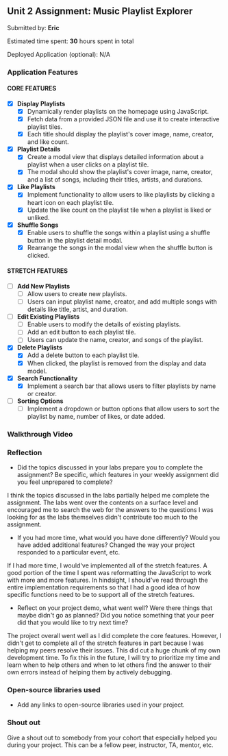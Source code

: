 ## Unit 2 Assignment: Music Playlist Explorer

Submitted by: **Eric**

Estimated time spent: **30** hours spent in total

Deployed Application (optional): N/A

### Application Features

#### CORE FEATURES

- [x] **Display Playlists**
  - [x] Dynamically render playlists on the homepage using JavaScript.
  - [x] Fetch data from a provided JSON file and use it to create interactive playlist tiles.
  - [x] Each title should display the playlist's cover image, name, creator, and like count.

- [x] **Playlist Details**
  - [x] Create a modal view that displays detailed information about a playlist when a user clicks on a playlist tile.
  - [x] The modal should show the playlist's cover image, name, creator, and a list of songs, including their titles, artists, and durations.

- [x] **Like Playlists**
  - [x] Implement functionality to allow users to like playlists by clicking a heart icon on each playlist tile.
  - [x] Update the like count on the playlist tile when a playlist is liked or unliked.

- [x] **Shuffle Songs**
  - [x] Enable users to shuffle the songs within a playlist using a shuffle button in the playlist detail modal.
  - [x] Rearrange the songs in the modal view when the shuffle button is clicked.

#### STRETCH FEATURES

- [ ] **Add New Playlists**
  - [ ] Allow users to create new playlists.
  - [ ] Users can input playlist name, creator, and add multiple songs with details like title, artist, and duration.

- [ ] **Edit Existing Playlists**
  - [ ] Enable users to modify the details of existing playlists.
  - [ ] Add an edit button to each playlist tile.
  - [ ] Users can update the name, creator, and songs of the playlist.

- [x] **Delete Playlists**
  - [x] Add a delete button to each playlist tile.
  - [x] When clicked, the playlist is removed from the display and data model.

- [x] **Search Functionality**
  - [x] Implement a search bar that allows users to filter playlists by name or creator.

- [ ] **Sorting Options**
  - [ ] Implement a dropdown or button options that allow users to sort the playlist by name, number of likes, or date added.

### Walkthrough Video

<source src="video.mp4" type="video/mp4" max-width="300px"/>

### Reflection

* Did the topics discussed in your labs prepare you to complete the assignment? Be specific, which features in your weekly assignment did you feel unprepared to complete?

I think the topics discussed in the labs partially helped me complete the assignment. The labs went over the contents on a surface level and encouraged me to search
the web for the answers to the questions I was looking for as the labs themselves didn't contribute too much to the assignment.

* If you had more time, what would you have done differently? Would you have added additional features? Changed the way your project responded to a particular event, etc.
  
If I had more time, I would've implemented all of the stretch features. A good portion of the time I spent was reformatting the JavaScript to work with more and more features. In hindsight, I should've read through the entire implementation requirements so that I had a good idea of how specific functions need to be to support all of the stretch features.


* Reflect on your project demo, what went well? Were there things that maybe didn't go as planned? Did you notice something that your peer did that you would like to try next time?

The project overall went well as I did complete the core features. However, I didn't get to complete all of the stretch features in part because I was helping my peers resolve their issues. This did cut a huge chunk of my own development time. To fix this in the future, I will try to prioritize my time and learn when to help others and when to let others find the answer to their own errors instead of helping them by actively debugging.

### Open-source libraries used

- Add any links to open-source libraries used in your project.

### Shout out

Give a shout out to somebody from your cohort that especially helped you during your project. This can be a fellow peer, instructor, TA, mentor, etc.